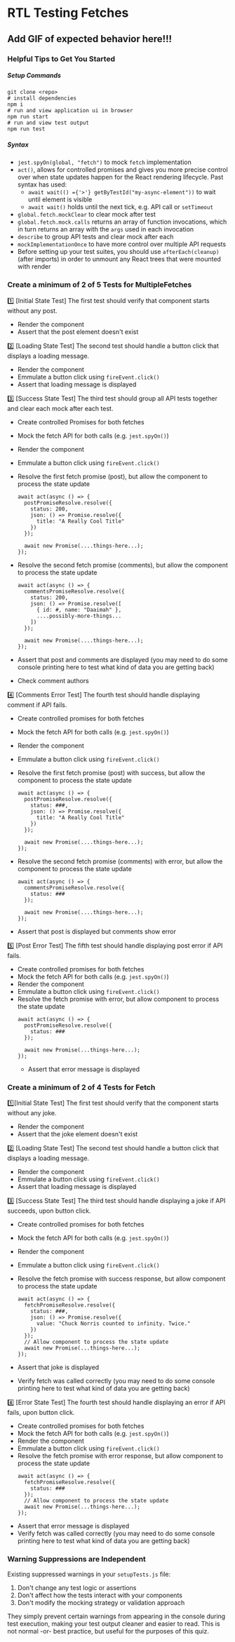 # RTL Testing Fetches

## Add GIF of expected behavior here!!!

### Helpful Tips to Get You Started

##### Setup Commands

```
git clone <repo>
# install dependencies
npm i
# run and view application ui in browser
npm run start
# run and view test output 
npm run test
```

##### Syntax

- `jest.spyOn(global, "fetch")` to mock `fetch` implementation
- `act()`, allows for controlled promises and gives you more precise control over when state updates happen for the React rendering lifecycle. Past syntax has used:
  - `await wait(() ={'>'} getByTestId("my-async-element"))` to wait until element is visible
  - `await wait()` holds until the next tick, e.g. API call or `setTimeout`
- `global.fetch.mockClear` to clear mock after test
- `global.fetch.mock.calls` returns an array of function invocations, which in turn returns an array with the `args` used in each invocation
- `describe` to group API tests and clear mock after each
- `mockImplementationOnce` to have more control over multiple API requests
- Before setting up your test suites, you should use `afterEach(cleanup)` (after imports) in order to unmount any React trees that were mounted with render

### Create a minimum of 2 of 5 Tests for MultipleFetches

1️⃣ [Initial State Test] The first test should verify that component starts without any post.

- Render the component
- Assert that the post element doesn't exist

2️⃣ [Loading State Test] The second test should handle a button click that displays a loading message.

- Render the component
- Emmulate a button click using `fireEvent.click()`
- Assert that loading message is displayed

3️⃣ [Success State Test] The third test should group all API tests together and clear each mock after each test.

- Create controlled Promises for both fetches
- Mock the fetch API for both calls (e.g. `jest.spyOn()`)
- Render the component
- Emmulate a button click using `fireEvent.click()`
- Resolve the first fetch promise (post), but allow the component to process the state update

  ```
  await act(async () => {
    postPromiseResolve.resolve({
      status: 200,
      json: () => Promise.resolve({
        title: "A Really Cool Title"
      })
    });

    await new Promise(....things-here...);
  });
  ```
- Resolve the second fetch promise (comments), but allow the component to process the state update

  ```
  await act(async () => {
    commentsPromiseResolve.resolve({
      status: 200,
      json: () => Promise.resolve([
        { id: #, name: "Daaimah" },
        ....possibly-more-things...
      ])
    });

    await new Promise(....things-here...);
  });
  ```
- Assert that post and comments are displayed (you may need to do some console printing here to test what kind of data you are getting back)
- Check comment authors

4️⃣ [Comments Error Test] The fourth test should handle displaying comment if API fails.
- Create controlled promises for both fetches
- Mock the fetch API for both calls (e.g. `jest.spyOn()`)
- Render the component
- Emmulate a button click using `fireEvent.click()`
- Resolve the first fetch promise (post) with success, but allow the component to process the state update

  ```
  await act(async () => {
    postPromiseResolve.resolve({
      status: ###,
      json: () => Promise.resolve({
        title: "A Really Cool Title"
      })
    });

    await new Promise(....things-here...);
  });
  ```
  
- Resolve the second fetch promise (comments) with error, but allow the component to process the state update

  ```
  await act(async () => {
    commentsPromiseResolve.resolve({
      status: ###
    });

    await new Promise(....things-here...);
  });
  ```
- Assert that post is displayed but comments show error

5️⃣ [Post Error Test] The fifth test should handle displaying post error if API fails.

- Create controlled promises for both fetches
- Mock the fetch API for both calls (e.g. `jest.spyOn()`)
- Render the component
- Emmulate a button click using `fireEvent.click()`
- Resolve the fetch promise with error, but allow component to process the state update
  ```
  await act(async () => {
    postPromiseResolve.resolve({
      status: ###
    });
  
    await new Promise(...things-here...);
  });
  ```
  - Assert that error message is displayed

### Create a minimum of 2 of 4 Tests for Fetch

1️⃣[Initial State Test] The first test should verify that the component starts without any joke.
- Render the component
- Assert that the joke element doesn't exist

2️⃣ [Loading State Test] The second test should handle a button click that displays a loading message.
- Render the component
- Emmulate a button click using `fireEvent.click()`
- Assert that loading message is displayed

3️⃣ [Success State Test] The third test should handle displaying a joke if API succeeds, upon button click.
- Create controlled promises for both fetches
- Mock the fetch API for both calls (e.g. `jest.spyOn()`)
- Render the component
- Emmulate a button click using `fireEvent.click()`
- Resolve the fetch promise with success response, but allow component to process the state update
  ```
  await act(async () => {
    fetchPromiseResolve.resolve({
      status: ###,
      json: () => Promise.resolve({
        value: "Chuck Norris counted to infinity. Twice."
      })
    });
    // Allow component to process the state update
    await new Promise(...things-here...);
  });
  ```

- Assert that joke is displayed
- Verify fetch was called correctly (you may need to do some console printing here to test what kind of data you are getting back)

4️⃣ [Error State Test] The fourth test should handle displaying an error if API fails, upon button click.
- Create controlled promises for both fetches
- Mock the fetch API for both calls (e.g. `jest.spyOn()`)
- Render the component
- Emmulate a button click using `fireEvent.click()`
- Resolve the fetch promise with error response, but allow component to process the state update
  ```
  await act(async () => {
    fetchPromiseResolve.resolve({
      status: ###
    });
    // Allow component to process the state update
    await new Promise(...things-here...);
  });
  ```
- Assert that error message is displayed
- Verify fetch was called correctly (you may need to do some console printing here to test what kind of data you are getting back)

### Warning Suppressions are Independent

Existing suppressed warnings in your `setupTests.js` file:

1. Don't change any test logic or assertions
2. Don't affect how the tests interact with your components
3. Don't modify the mocking strategy or validation approach

They simply prevent certain warnings from appearing in the console during test execution, making your test output cleaner and easier to read. This is not normal -or- best practice, but useful for the purposes of this quiz.
